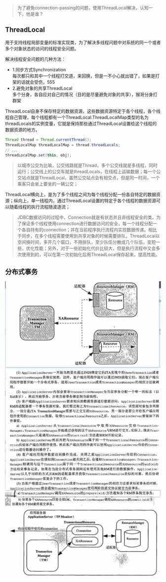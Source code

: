 >为了避免connection-passing的问题，使用ThreadLocal解决，认知一下，他是谁？    
## ThreadLocal  
用于支持线程局部变量的标准实现类，为了解决多线程问题中对系统的同一个或者多个对象状态的访问的线程安全问题。  

解决线程安全问题的几种方法：  
- 1.同步方式Synchronization    
每次都只和其中一个线程打交道，来回换，但是一不小心就出错了，如果是打架的话就会受伤，555  
- 2.避免对象的共享ThreadLocal  
多个分身，各自应对自己的情况（目的是尽量避免对象的共享），猴哥分身打群架  

ThreadLocal自身不保存特定的数据资源，这些数据资源特定于各个线程，各个线程自己管理，每个线程都有一个ThreadLocal.ThreadLocalMap类型的名为threadLocals的实例变量，它就是保持那些通过ThreadLocal设置给这个线程的数据资源的地方。  
```java
Thread thread = Thread.currentThread();
ThreadLocalMap threadLocalMap = thread.threadLocals;
// 。。。
threadLocalMap.set(this, obj);
```
>以城市公交为比喻，公交线路就是Thread，多个公交线就是多线程，同时运行；公交线上的公交车就是threadLocals，在线程上运输数据；每一个公交站点就是ThreadLocal，虽然公交站点会有相交点，但是同一时间，一个乘客只会坐上要坐的一辆公交；  

ThreadLocal横向上，是为了多个线程之间为每个线程分配一份各自特定的数据资源；纵向上，单一线程内，通过ThreadLocal设置的特定于各个线程的数据资源可以随着线程的执行流程随波逐流；  
>JDBC数据访问的过程中，Connection就是有状态并且非线程安全的类，为了保证多个线程使用connection进行数据访问的安全，每一个线程分配一个各自持有的connection；并在当前程序执行流程内实现数据传递。相比于同步，在多个线程需要使用到共享对象的时候需要排队，ThreadLocal以空间换时间，多开几个窗口，不用排队，至少队伍分散成几个队伍，变短一些，优化性能；另外，对于一些初始化代价比较大，但是执行流程中又会多次使用到的，可以在第一次初始化后用ThreadLocal保存起来，提高性能。 


## 分布式事务   
![分布式事务实现思路](./Image/005/分布式事务实现.png)  
![分布式事务实现思路](./Image/005/分布式事务实现2.png)  















